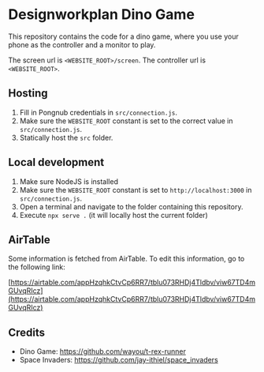 # Designworkplan Dino Game

This repository contains the code for a dino game, where you use your phone as the controller and a monitor to play.

The screen url is `<WEBSITE_ROOT>/screen`.
The controller url is `<WEBSITE_ROOT>`.

## Hosting

1. Fill in Pongnub credentials in `src/connection.js`.
2. Make sure the `WEBSITE_ROOT` constant is set to the correct value in `src/connection.js`.
3. Statically host the `src` folder.

## Local development

1. Make sure NodeJS is installed
2. Make sure the `WEBSITE_ROOT` constant is set to `http://localhost:3000` in `src/connection.js`.
3. Open a terminal and navigate to the folder containing this repository.
4. Execute `npx serve .` (it will locally host the current folder)

## AirTable

Some information is fetched from AirTable. To edit this information, go to the following link:

[https://airtable.com/appHzqhkCtvCp6RR7/tblu073RHDj4Tldbv/viw67TD4mGUvqRIcz](https://airtable.com/appHzqhkCtvCp6RR7/tblu073RHDj4Tldbv/viw67TD4mGUvqRIcz)

## Credits

- Dino Game: https://github.com/wayou/t-rex-runner
- Space Invaders: https://github.com/jay-ithiel/space_invaders